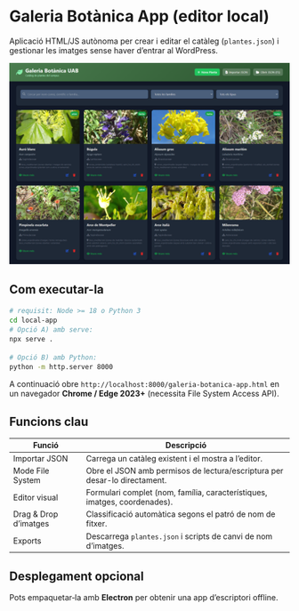 # Galeria Botànica App (editor local)

Aplicació HTML/JS autònoma per crear i editar el catàleg (`plantes.json`) i gestionar les imatges sense haver d’entrar al WordPress.

![Pantalla principal](https://raw.githubusercontent.com/PoltorProgrammer/Memoria_TFG_Maig_2025/refs/heads/main/imatges/Interficie_Gestor_Cataleg.png)

## Com executar-la

```bash
# requisit: Node >= 18 o Python 3
cd local-app
# Opció A) amb serve:
npx serve .

# Opció B) amb Python:
python -m http.server 8000
```

A continuació obre `http://localhost:8000/galeria-botanica-app.html` en un navegador **Chrome / Edge 2023+** (necessita File System Access API).

## Funcions clau

| Funció                | Descripció                                                                 |
|-----------------------|-----------------------------------------------------------------------------|
| Importar JSON         | Carrega un catàleg existent i el mostra a l’editor.                         |
| Mode File System      | Obre el JSON amb permisos de lectura/escriptura per desar-lo directament.   |
| Editor visual         | Formulari complet (nom, família, característiques, imatges, coordenades).   |
| Drag & Drop d’imatges | Classificació automàtica segons el patró de nom de fitxer.                  |
| Exports               | Descarrega `plantes.json` i scripts de canvi de nom d’imatges.              |

## Desplegament opcional

Pots empaquetar‑la amb **Electron** per obtenir una app d’escriptori offline.
